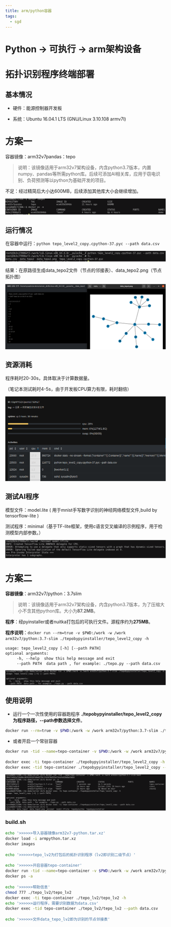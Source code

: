```yaml
---
title: arm/python容器
tags:
  - sgd
---
```


# Python -> 可执行 -> arm架构设备

# 拓扑识别程序终端部署

## 基本情况

- 硬件：能源控制器开发板

- 系统：Ubuntu 16.04.1 LTS (GNU/Linux 3.10.108 armv7l)


# 方案一

容器镜像：arm32v7pandas：tepo

> 说明：该镜像适用于arm32v7架构设备，内含python3.7版本，内置numpy、pandas等所需python库。后续可添加AI相关库，应用于窃电识别、负荷预测等以python为基础开发的项目。

不足：经过精简后大小达600MB，后续添加其他库大小会继续增加。

![图片1](2021-06-28-python部署至arm终端.assets/图片1.png)


## 运行情况

在容器中运行：`python tepo_level2_copy.cpython-37.pyc --path data.csv`

![图片2](2021-06-28-python部署至arm终端.assets/图片2.png)

结果：在原路径生成data_tepo2文件（节点的邻接表）、data_tepo2.png（节点拓扑图）

![图片3](2021-06-28-python部署至arm终端.assets/图片3.png)


## 资源消耗

程序耗时20-30s，具体取决于计算数据量。

（笔记本测试耗时4-5s，由于开发板CPU算力有限，耗时翻倍）

![图片4](2021-06-28-python部署至arm终端.assets/图片4.png)


## 测试AI程序

模型文件：model.lite ( 用于mnist手写数字识别的神经网络模型文件,build by tensorflow-lite )

测试程序：minimal（基于TF-lite框架，使用c语言交叉编译的示例程序，用于检测模型内部参数。）

![图片5](2021-06-28-python部署至arm终端.assets/图片5.png)

# 方案二

**容器镜像**：arm32v7/python：3.7slim

> 说明：该镜像适用于arm32v7架构设备，内含python3.7版本，为了压缩大小不含其他python库。大小为**87.2MB**。

**程序**：经pyinstaller或者nuitka打包后的可执行文件。源程序约为**275MB**。

**程序说明**：`docker run --rm=true -v $PWD:/work -w /work arm32v7/python:3.7-slim ./tepobypyinstaller/tepo_level2_copy -h`

```shell
usage: tepo_level2_copy [-h] [--path PATH]
optional arguments:
	 -h, --help  show this help message and exit
	 --path PATH  data path , for example: ./tepo.py --path data.csv
```

![图片6](2021-06-28-python部署至arm终端.assets/图片6.png)


## **使用说明**

- 运行一个一次性使用的容器跑程序 **./tepobypyinstaller/tepo_level2_copy为程序路径，--path参数选择文件**。

```bash
docker run --rm=true -v $PWD:/work -w /work arm32v7/python:3.7-slim ./tepobypyinstaller/tepo_level2_copy --path data.csv
```

-  或者开启一个常驻容器

```bash
docker run -tid --name=tepo-container -v $PWD:/work -w /work arm32v7/python:3.7-slim bash

docker exec -ti tepo-container ./tepobypyinstaller/tepo_level2_copy -h  
docker exec -tid tepo-container ./tepobypyinstaller/tepo_level2_copy --path data.csv
```

![图片7](2021-06-28-python部署至arm终端.assets/图片7.png)

### build.sh

```sh
echo '>>>>>>导入容器镜像arm32v7-python.tar.xz'
docker load -i armpython.tar.xz
docker images

echo '>>>>>>tepo_lv2为打包后的拓扑识别程序（lv2即识别二级节点）'

echo '>>>>>>开启容器tepo-container'
docker run -tid --name=tepo-container -v $PWD:/work -w /work arm32v7/python:3.7-slim bash
docker ps -a

echo '>>>>>>帮助信息'
chmod 777 ./tepo_lv2/tepo_lv2
docker exec -ti tepo-container ./tepo_lv2/tepo_lv2 -h 
echo '>>>>>>运行程序，需要识别数据为data.csv'
docker exec -tid tepo-container ./tepo_lv2/tepo_lv2 --path data.csv

echo '>>>>>>文件data_tepo_lv2即为识别的节点邻接表'
```


